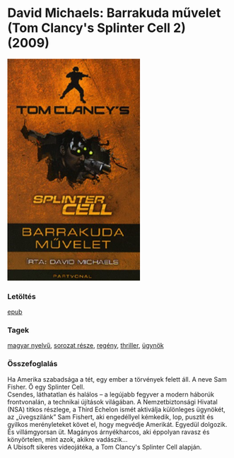 # <a name="id_720">David Michaels: Barrakuda művelet (Tom Clancy's Splinter Cell 2) (2009)</a>
<img src="https://github.com/BercziSandor/calibre_lib/raw/main/libs/main/David%20Michaels/Barrakuda%20muvelet%20%28720%29/cover.jpg" alt="cover" width="300"/>

### Letöltés
[epub](https://github.com/BercziSandor/calibre_lib/raw/main/libs/main/David%20Michaels/Barrakuda%20muvelet%20%28720%29/Barrakuda%20muvelet%20-%20David%20Michaels.epub)

### Tagek
[magyar nyelvű](https://github.com/berczisandor/calibre_lib/libs/main/blob/main/_tags/magyar%20nyelv%c5%b1.md), [sorozat része](https://github.com/berczisandor/calibre_lib/libs/main/blob/main/_tags/sorozat%20r%c3%a9sze.md), [regény](https://github.com/berczisandor/calibre_lib/libs/main/blob/main/_tags/reg%c3%a9ny.md), [thriller](https://github.com/berczisandor/calibre_lib/libs/main/blob/main/_tags/thriller.md), [ügynök](https://github.com/berczisandor/calibre_lib/libs/main/blob/main/_tags/%c3%bcgyn%c3%b6k.md)

### Összefoglalás
<p class="description">Ha Amerika szabadsága a tét, egy ember a törvények felett áll. A neve Sam Fisher. Ő egy Splinter Cell.<br>Csendes, láthatatlan és halálos – a legújabb fegyver a modern háborúk frontvonalán, a technikai újítások világában. A Nemzetbiztonsági Hivatal (NSA) titkos részlege, a Third Echelon ismét aktiválja különleges ügynökét, az „üvegszilánk” Sam Fishert, aki engedéllyel kémkedik, lop, pusztít és gyilkos merényleteket követ el, hogy megvédje Amerikát. Egyedül dolgozik. És villámgyorsan üt. Magányos árnyékharcos, aki éppolyan ravasz és könyörtelen, mint azok, akikre vadászik…<br>A Ubisoft sikeres videojátéka, a Tom Clancy's Splinter Cell alapján.</p>


